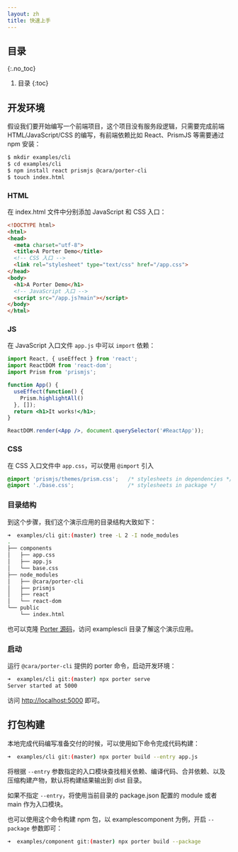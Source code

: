 ```yaml
---
layout: zh
title: 快速上手
---
```


## 目录
{:.no_toc}

1. 目录
{:toc}

## 开发环境

假设我们要开始编写一个前端项目，这个项目没有服务段逻辑，只需要完成前端 HTML/JavaScript/CSS 的编写，有前端依赖比如 React、PrismJS 等需要通过 npm 安装：

```bash
$ mkdir examples/cli
$ cd examples/cli
$ npm install react prismjs @cara/porter-cli
$ touch index.html
```

### HTML

在 index.html 文件中分别添加 JavaScript 和 CSS 入口：

```html
<!DOCTYPE html>
<html>
<head>
  <meta charset="utf-8">
  <title>A Porter Demo</title>
  <!-- CSS 入口 -->
  <link rel="stylesheet" type="text/css" href="/app.css">
</head>
<body>
  <h1>A Porter Demo</h1>
  <!-- JavaScript 入口 -->
  <script src="/app.js?main"></script>
</body>
</html>
```

### JS

在 JavaScript 入口文件 `app.js` 中可以 `import` 依赖：

```jsx
import React, { useEffect } from 'react';
import ReactDOM from 'react-dom';
import Prism from 'prismjs';

function App() {
  useEffect(function() {
    Prism.highlightAll()
  }, []);
  return <h1>It works!</h1>;
}

ReactDOM.render(<App />, document.querySelector('#ReactApp'));
```

### CSS

在 CSS 入口文件中 `app.css`，可以使用 `@import` 引入

```css
@import 'prismjs/themes/prism.css';   /* stylesheets in dependencies */
@import './base.css';                 /* stylesheets in package */
```

### 目录结构

到这个步骤，我们这个演示应用的目录结构大致如下：

```bash
➜  examples/cli git:(master) tree -L 2 -I node_modules
.
├── components
│   ├── app.css
│   ├── app.js
│   └── base.css
├── node_modules
│   ├── @cara/porter-cli
│   ├── prismjs
│   ├── react
│   └── react-dom
└── public
    └── index.html
```

也可以克隆 [Porter 源码](https://github.com/erzu/porter)，访问 examplescli 目录了解这个演示应用。

### 启动

运行 `@cara/porter-cli` 提供的 porter 命令，启动开发环境：

```bash
➜  examples/cli git:(master) npx porter serve
Server started at 5000
```

访问 <http://localhost:5000> 即可。

## 打包构建

本地完成代码编写准备交付的时候，可以使用如下命令完成代码构建：

```bash
➜  examples/cli git:(master) npx porter build --entry app.js
```

将根据 `--entry` 参数指定的入口模块查找相关依赖、编译代码、合并依赖、以及压缩构建产物，默认将构建结果输出到 dist 目录。

如果不指定 `--entry`，将使用当前目录的 package.json 配置的 module 或者 main 作为入口模块。

也可以使用这个命令构建 npm 包，以 examplescomponent 为例，开启 `--package` 参数即可：

```bash
➜  examples/component git:(master) npx porter build --package
```
